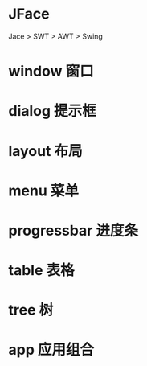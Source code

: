 # JFace

Jace > SWT > AWT > Swing

# window 窗口

# dialog 提示框

# layout 布局

# menu 菜单

# progressbar 进度条

# table 表格

# tree 树


# app 应用组合